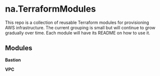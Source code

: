 # na.TerraformModules
This repo is a collection of reusable Terraform modules for provisioning AWS infrastructure. The current grouping is small but will continue to grow gradually over time. Each module will have its README on how to use it.

## Modules

**Bastion**

**VPC** 

